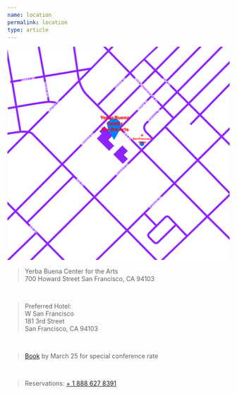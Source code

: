 ```yaml
---
name: location
permalink: location
type: article
---
```

<div id="map">
	<a href="https://www.google.com/maps?ll=37.785262,-122.402424&z=14&t=m&hl=en-US&gl=US" target="_blank">
		<img class="verticallyCentered" src="media/map-01-01.png" />
	</a>
</div>

>Yerba Buena Center for the Arts  
>700 Howard Street
>San Francisco, CA 94103  
<br/>

>Preferred Hotel:  
>W San Francisco  
>181 3rd Street  
>San Francisco, CA 94103  

<br/>

><a href="https://www.starwoodmeeting.com/Book/BloombergBusinessweek2015" target="_blank">Book</a> by March 25 for special conference rate

<br/>

>Reservations: <a href="tel:1-888 627 8391">+ 1 888 627 8391</a>  

<br/>